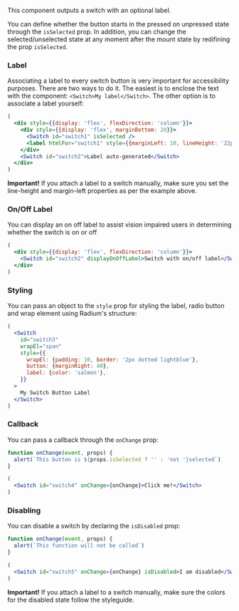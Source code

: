 This component outputs a switch with an optional label.

You can define whether the button starts in the pressed on unpressed state through the `isSelected` prop. In addition, you can change the selected/unselected state at any moment after the mount state by redifining the prop `isSelected`.

### Label
Associating a label to every switch button is very important for accessibility purposes. There are two ways to do it. The easiest is to enclose the text with the component: `<Switch>My label</Switch>`. The other option is to associate a label yourself:

```jsx static
(
  <div style={{display: 'flex', flexDirection: 'column'}}>
    <div style={{display: 'flex', marginBottom: 20}}>
      <Switch id="switch1" isSelected />
      <label htmlFor="switch1" style={{marginLeft: 10, lineHeight: '22px'}}>Label associated manually</label>
    </div>
    <Switch id="switch2">Label auto-generated</Switch>
  </div>
)
```
**Important!** If you attach a label to a switch manually, make sure you set the line-height and margin-left properties as per the example above.

### On/Off Label
You can display an on off label to assist vision impaired users in determining whether the switch is on or off

```jsx static
(
  <div style={{display: 'flex', flexDirection: 'column'}}>
    <Switch id="switch2" displayOnOffLabel>Switch with on/off label</Switch>
  </div>
)
```

### Styling
You can pass an object to the `style` prop for styling the label, radio button and wrap element using Radium's structure:
```jsx static
(
  <Switch
    id="switch3"
    wrapEl="span"
    style={{
      wrapEl: {padding: 10, border: '2px dotted lightblue'},
      button: {marginRight: 40},
      label: {color: 'salmon'},
    }}
  >
    My Switch Button Label
  </Switch>
)
```


### Callback
You can pass a callback through the `onChange` prop:

```jsx static
function onChange(event, props) {
  alert(`This button is ${props.isSelected ? '' : 'not '}selected`)
}

(
  <Switch id="switch4" onChange={onChange}>Click me!</Switch>
)
```

### Disabling
You can disable a switch by declaring the `isDisabled` prop:

```jsx static
function onChange(event, props) {
  alert(`This function will not be called`)
}

(
  <Switch id="switch5" onChange={onChange} isDisabled>I am disabled</Switch>
)
```
**Important!** If you attach a label to a switch manually, make sure the colors for the disabled state follow the styleguide.
